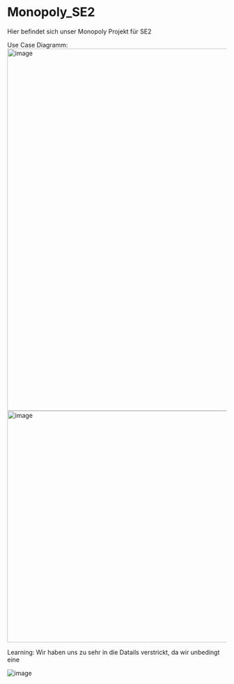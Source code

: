 # Monopoly_SE2
Hier befindet sich unser Monopoly Projekt für SE2


Use Case Diagramm: 
<img width="832" alt="image" src="https://github.com/user-attachments/assets/b36d7290-ed84-4dab-8dca-dd7b6462d25a">
<img width="532" alt="image" src="https://github.com/user-attachments/assets/5f933d6f-38ef-4655-8c03-31b2ea5422ca">

Learning: 
Wir haben uns zu sehr in die Datails verstrickt, da wir unbedingt eine 


![image](https://github.com/user-attachments/assets/669696bc-22d1-49a2-b397-cec627fd3617)

